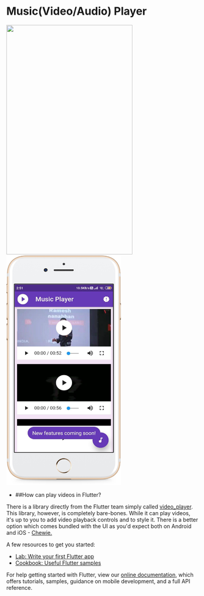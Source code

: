 # Music(Video/Audio) Player

<p float = "center"> 
  <img src="/ss/LiveMock.gif" height="600" width="330"  />
  <img src="/ss/mp1-Apple iPhone 7 Plus Gold [shadow].png" height="600" width="300" />
</p>


- ##How can play videos in Flutter? 

There is a library directly from the Flutter team simply called [video_player](https://pub.dev/packages/video_player). This library, however, is completely bare-bones. While it can play videos, it's up to you to add video playback controls and to style it. There is a better option which comes bundled with the UI as you'd expect both on Android and iOS - [Chewie.](https://pub.dev/packages/chewie)

A few resources to get you started:

- [Lab: Write your first Flutter app](https://flutter.dev/docs/get-started/codelab)
- [Cookbook: Useful Flutter samples](https://flutter.dev/docs/cookbook)

For help getting started with Flutter, view our
[online documentation](https://flutter.dev/docs), which offers tutorials,
samples, guidance on mobile development, and a full API reference.
